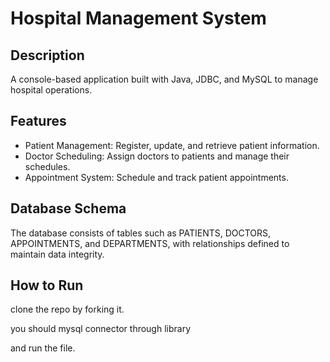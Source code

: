 # Hospital Management System

## Description
A console-based application built with Java, JDBC, and MySQL to manage hospital operations.

## Features
- Patient Management: Register, update, and retrieve patient information.
- Doctor Scheduling: Assign doctors to patients and manage their schedules.
- Appointment System: Schedule and track patient appointments.

## Database Schema
The database consists of tables such as PATIENTS, DOCTORS, APPOINTMENTS, and DEPARTMENTS, with relationships defined to maintain data integrity.

## How to Run
clone the repo by forking it.

you should mysql connector through library

and run the file.



